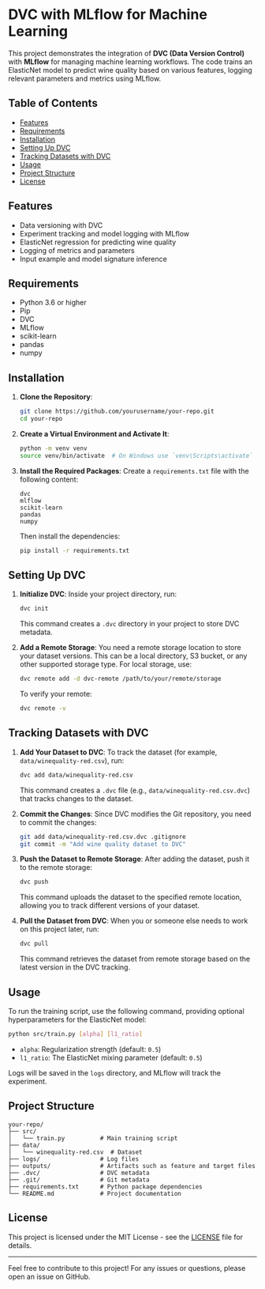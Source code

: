 
# DVC with MLflow for Machine Learning

This project demonstrates the integration of **DVC (Data Version Control)** with **MLflow** for managing machine learning workflows. The code trains an ElasticNet model to predict wine quality based on various features, logging relevant parameters and metrics using MLflow.

## Table of Contents

- [Features](#features)
- [Requirements](#requirements)
- [Installation](#installation)
- [Setting Up DVC](#setting-up-dvc)
- [Tracking Datasets with DVC](#tracking-datasets-with-dvc)
- [Usage](#usage)
- [Project Structure](#project-structure)
- [License](#license)

## Features

- Data versioning with DVC
- Experiment tracking and model logging with MLflow
- ElasticNet regression for predicting wine quality
- Logging of metrics and parameters
- Input example and model signature inference

## Requirements

- Python 3.6 or higher
- Pip
- DVC
- MLflow
- scikit-learn
- pandas
- numpy

## Installation

1. **Clone the Repository**:
   ```bash
   git clone https://github.com/yourusername/your-repo.git
   cd your-repo
   ```

2. **Create a Virtual Environment and Activate It**:
   ```bash
   python -m venv venv
   source venv/bin/activate  # On Windows use `venv\Scripts\activate`
   ```

3. **Install the Required Packages**:
   Create a `requirements.txt` file with the following content:
   ```
   dvc
   mlflow
   scikit-learn
   pandas
   numpy
   ```

   Then install the dependencies:
   ```bash
   pip install -r requirements.txt
   ```

## Setting Up DVC

1. **Initialize DVC**:
   Inside your project directory, run:
   ```bash
   dvc init
   ```

   This command creates a `.dvc` directory in your project to store DVC metadata.

2. **Add a Remote Storage**:
   You need a remote storage location to store your dataset versions. This can be a local directory, S3 bucket, or any other supported storage type. For local storage, use:
   ```bash
   dvc remote add -d dvc-remote /path/to/your/remote/storage
   ```

   To verify your remote:
   ```bash
   dvc remote -v
   ```

## Tracking Datasets with DVC

1. **Add Your Dataset to DVC**:
   To track the dataset (for example, `data/winequality-red.csv`), run:
   ```bash
   dvc add data/winequality-red.csv
   ```

   This command creates a `.dvc` file (e.g., `data/winequality-red.csv.dvc`) that tracks changes to the dataset.

2. **Commit the Changes**:
   Since DVC modifies the Git repository, you need to commit the changes:
   ```bash
   git add data/winequality-red.csv.dvc .gitignore
   git commit -m "Add wine quality dataset to DVC"
   ```

3. **Push the Dataset to Remote Storage**:
   After adding the dataset, push it to the remote storage:
   ```bash
   dvc push
   ```

   This command uploads the dataset to the specified remote location, allowing you to track different versions of your dataset.

4. **Pull the Dataset from DVC**:
   When you or someone else needs to work on this project later, run:
   ```bash
   dvc pull
   ```

   This command retrieves the dataset from remote storage based on the latest version in the DVC tracking.

## Usage

To run the training script, use the following command, providing optional hyperparameters for the ElasticNet model:

```bash
python src/train.py [alpha] [l1_ratio]
```

- `alpha`: Regularization strength (default: `0.5`)
- `l1_ratio`: The ElasticNet mixing parameter (default: `0.5`)

Logs will be saved in the `logs` directory, and MLflow will track the experiment.

## Project Structure

```
your-repo/
├── src/
│   └── train.py          # Main training script
├── data/
│   └── winequality-red.csv  # Dataset
├── logs/                 # Log files
├── outputs/              # Artifacts such as feature and target files
├── .dvc/                 # DVC metadata
├── .git/                 # Git metadata
├── requirements.txt      # Python package dependencies
└── README.md             # Project documentation
```

## License

This project is licensed under the MIT License - see the [LICENSE](LICENSE) file for details.

---

Feel free to contribute to this project! For any issues or questions, please open an issue on GitHub.

